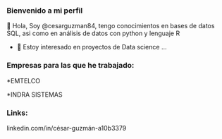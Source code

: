 ### Bienvenido a mi perfil ###


👋 Hola, Soy @cesarguzman84, tengo conocimientos en bases de datos SQL, asi como en análisis de datos con python y lenguaje R
- 👀 Estoy interesado en proyectos de Data science ...



### Empresas para las que he trabajado: ###

*EMTELCO

*INDRA SISTEMAS

### Links: ###

linkedin.com/in/césar-guzmán-a10b3379



<!---
cesarguzman84/cesarguzman84 is a ✨ special ✨ repository because its `README.md` (this file) appears on your GitHub profile.
You can click the Preview link to take a look at your changes.
--->
